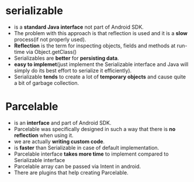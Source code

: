 # serializable  
-  is a **standard Java interface** not part of Android SDK.
- The problem with this approach is that reflection is used and it is a **slow** process(if not properly used). 
- **Reflection** is the term for inspecting objects, fields and methods at run-time via Object.getClass()
- Serializables are **better** for **persisting data**.
- **easy to implemet**(just implement the Serializable interface and Java will simply do its best effort to serialize it efficiently).
- Serializable **tends** to create a lot of **temporary objects** and cause quite a bit of garbage collection.


# Parcelable 
- is an **interface** and part of Android SDK.
- Parcelable was specifically designed in such a way that there is **no reflection** when using it.
- we are actually **writing custom code**.
- is **faster** than Serializable in case of default implementation.
- Parcelable interface **takes more time** to implement compared to Serializable interface
- Parcelable array can be passed via Intent in android.
- There are plugins that help creating Parcelable.